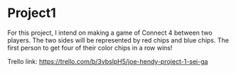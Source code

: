 # Project1
For this project, I intend on making a game of Connect 4 between two players. The two sides will be represented by red chips and blue chips. The first person to get four of their color chips in a row wins! 

Trello link: https://trello.com/b/3vbslpH5/joe-hendy-project-1-sei-ga

